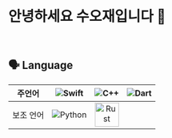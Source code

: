 # 안녕하세요 수오재입니다 👋

<br/>

## 🗣️ Language

| 주언어 | ![Swift](https://img.icons8.com/color/48/000000/swift.png) | ![C++](https://img.icons8.com/color/48/000000/c-plus-plus-logo.png) | ![Dart](https://img.icons8.com/color/48/000000/dart.png) |
|:---------:|:---------:|:---------:|:---------:|
| 보조 언어 | ![Python](https://img.icons8.com/color/48/000000/python.png) | <img src="https://upload.wikimedia.org/wikipedia/commons/d/d5/Rust_programming_language_black_logo.svg" alt="Rust" width="48" height="48"> | |
